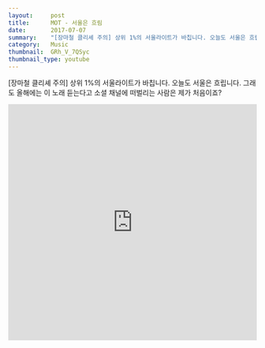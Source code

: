 ```yaml
---
layout:     post
title:      MOT - 서울은 흐림
date:       2017-07-07
summary:    "[장마철 클리셰 주의] 상위 1%의 서울라이트가 바칩니다. 오늘도 서울은 흐립니다. 그래도 올해에는 이 노래 듣는다고 소셜 채널에 떠벌리는 사람은 제가 처음이죠?"
category:   Music
thumbnail:  GRh_V_7QSyc
thumbnail_type: youtube
---
```


[장마철 클리셰 주의] 상위 1%의 서울라이트가 바칩니다. 오늘도 서울은 흐립니다. 그래도 올해에는 이 노래 듣는다고 소셜 채널에 떠벌리는 사람은 제가 처음이죠?

<iframe width="100%" height="480" src="https://www.youtube.com/embed/GRh_V_7QSyc" frameborder="0" allowfullscreen=""></iframe>

